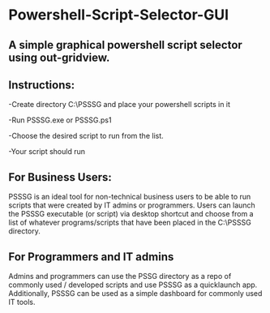 # Powershell-Script-Selector-GUI


## A simple graphical powershell script selector using out-gridview.


## Instructions:

-Create directory C:\PSSSG and place your powershell scripts in it 
 
-Run PSSSG.exe or PSSSG.ps1

-Choose the desired script to run from the list.  

-Your script should run 


## For Business Users:

PSSSG is an ideal tool for non-technical business users to be able to run scripts that were created by IT admins or programmers.  Users can launch the PSSSG executable (or script) via desktop shortcut and choose from a list of whatever programs/scripts that have been placed in the C:\PSSSG directory.  

## For Programmers and IT admins

Admins and programmers can use the PSSG directory as a repo of commonly used / developed scripts and use PSSSG as a quicklaunch app.  Additionally, PSSSG can be used as a simple dashboard for commonly used IT tools.

